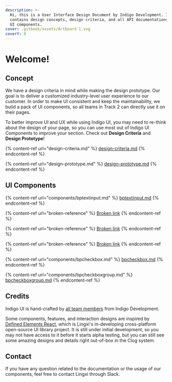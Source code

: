 ```yaml
---
description: >-
  Hi, this is a User Interface Design Document by Indigo Development. It
  contains design concepts, design criteria, and all API documentations of our
  UI components.
cover: .gitbook/assets/Artboard 1.svg
coverY: 0
---
```


# Welcome!

## Concept

We have a design criteria in mind while making the design prototype. Our goal is to deliver a customized industry-level user experience to our customer. In order to make UI consistent and keep the maintainability, we build a pack of UI components, so all teams in Track 2 can directly use it on their pages.

To better improve UI and UX while using Indigo UI, you may need to re-think about the design of your page, so you can use most out of Indigo UI Components to improve your section. Check out **Design Criteria** and **Design Prototype**!

{% content-ref url="design-criteria.md" %}
[design-criteria.md](design-criteria.md)
{% endcontent-ref %}

{% content-ref url="design-prototype.md" %}
[design-prototype.md](design-prototype.md)
{% endcontent-ref %}

## UI Components

{% content-ref url="components/bptextinput.md" %}
[bptextinput.md](components/bptextinput.md)
{% endcontent-ref %}

{% content-ref url="broken-reference" %}
[Broken link](broken-reference)
{% endcontent-ref %}

{% content-ref url="broken-reference" %}
[Broken link](broken-reference)
{% endcontent-ref %}

{% content-ref url="broken-reference" %}
[Broken link](broken-reference)
{% endcontent-ref %}

{% content-ref url="components/bpcheckbox.md" %}
[bpcheckbox.md](components/bpcheckbox.md)
{% endcontent-ref %}

{% content-ref url="components/bpcheckboxgroup.md" %}
[bpcheckboxgroup.md](components/bpcheckboxgroup.md)
{% endcontent-ref %}

## Credits

Indigo UI is hand-crafted by [all team members](https://github.com/david-fisher/320-S22-Track2/wiki/Indigo) from Indigo Development.

Some components, features, and interaction designs are inspired by [Defined Elements React](https://github.com/defined-elements/react), which is Lingxi's in-developing cross-platform open-source UI library project. It is still under initial development, so you may not have access to it before it starts alpha testing, but you can still see some amazing designs and details right out-of-box in the Clog system.

## Contact

If you have any question related to the documentation or the usage of our components, feel free to contact Lingxi through Slack.
